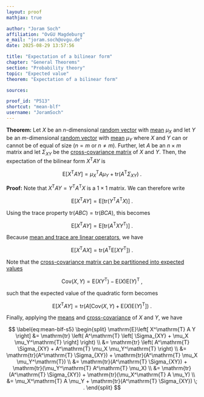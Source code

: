 ```yaml
---
layout: proof
mathjax: true

author: "Joram Soch"
affiliation: "OvGU Magdeburg"
e_mail: "joram.soch@ovgu.de"
date: 2025-08-29 13:57:56

title: "Expectation of a bilinear form"
chapter: "General Theorems"
section: "Probability theory"
topic: "Expected value"
theorem: "Expectation of a bilinear form"

sources:

proof_id: "P513"
shortcut: "mean-blf"
username: "JoramSoch"
---
```



**Theorem:** Let $X$ be an $n$-dimensional [random vector](/D/rvec) with [mean](/D/mean) $\mu_X$ and let $Y$ be an $m$-dimensional [random vector](/D/rvec) with [mean](/D/mean) $\mu_Y$ where $X$ and $Y$ can or cannot be of equal of size ($n = m$ or $n \neq m$). Further, let $A$ be an $n \times m$ matrix and let $\Sigma_{XY}$ be the [cross-covariance matrix](/D/covmat-cross) of $X$ and $Y$. Then, the expectation of the bilinear form $X^\mathrm{T} A Y$ is

$$ \label{eq:mean-blf}
\mathrm{E}\left[ X^\mathrm{T} A Y \right] = \mu_X^\mathrm{T} A \mu_Y + \mathrm{tr}(A^\mathrm{T} \Sigma_{XY}) \; .
$$


**Proof:** Note that $X^\mathrm{T} A Y = Y^\mathrm{T} A^\mathrm{T} X$ is a $1 \times 1$ matrix. We can therefore write

$$ \label{eq:mean-blf-s1}
\mathrm{E}\left[ X^\mathrm{T} A Y \right] =  \mathrm{E}\left[ \mathrm{tr} \left( Y^\mathrm{T} A^\mathrm{T} X \right) \right] \; .
$$

Using the trace property $\mathrm{tr}(ABC) = \mathrm{tr}(BCA)$, this becomes

$$ \label{eq:mean-blf-s2}
\mathrm{E}\left[ X^\mathrm{T} A Y \right] =  \mathrm{E}\left[ \mathrm{tr} \left( A^\mathrm{T} X Y^\mathrm{T} \right) \right] \; .
$$

Because [mean and trace are linear operators](/P/mean-tr), we have

$$ \label{eq:mean-blf-s3}
\mathrm{E}\left[ X^\mathrm{T} A X \right] =  \mathrm{tr} \left( A^\mathrm{T} \mathrm{E}\left[ X Y^\mathrm{T} \right] \right) \; .
$$

Note that the [cross-covariance matrix can be partitioned into expected values](/P/covmatcross-mean)

$$ \label{eq:covmatcross-mean}
\mathrm{Cov}(X,Y) = \mathrm{E}(X Y^\mathrm{T}) - \mathrm{E}(X) \mathrm{E}(Y)^\mathrm{T} \; ,
$$

such that the expected value of the quadratic form becomes

$$ \label{eq:mean-blf-s4}
\mathrm{E}\left[ X^\mathrm{T} A Y \right] =  \mathrm{tr} \left( A \left[ \mathrm{Cov}(X,Y) + \mathrm{E}(X) \mathrm{E}(Y)^\mathrm{T} \right] \right) \; .
$$

Finally, applying the [means](/D/mean) and [cross-covariance](/D/covmat-cross) of $X$ and $Y$, we have

$$ \label{eq:mean-blf-s5}
\begin{split}
   \mathrm{E}\left[ X^\mathrm{T} A Y \right]
&= \mathrm{tr} \left( A^\mathrm{T} \left[ \Sigma_{XY} + \mu_X \mu_Y^\mathrm{T} \right] \right) \\
&= \mathrm{tr} \left( A^\mathrm{T} \Sigma_{XY} + A^\mathrm{T} \mu_X \mu_Y^\mathrm{T} \right) \\
&= \mathrm{tr}(A^\mathrm{T} \Sigma_{XY}) + \mathrm{tr}(A^\mathrm{T} \mu_X \mu_Y^\mathrm{T}) \\
&= \mathrm{tr}(A^\mathrm{T} \Sigma_{XY}) + \mathrm{tr}(\mu_Y^\mathrm{T} A^\mathrm{T} \mu_X) \\
&= \mathrm{tr}(A^\mathrm{T} \Sigma_{XY}) + \mathrm{tr}(\mu_X^\mathrm{T} A \mu_Y) \\
&= \mu_X^\mathrm{T} A \mu_Y + \mathrm{tr}(A^\mathrm{T} \Sigma_{XY}) \; .
\end{split}
$$